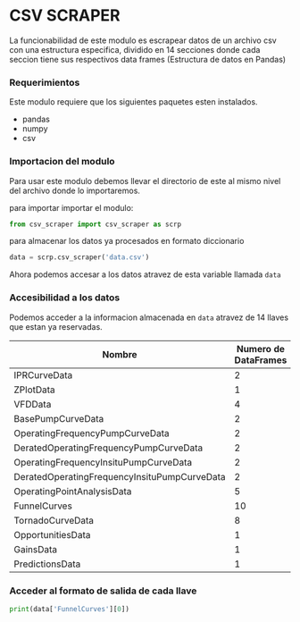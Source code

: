 # CSV SCRAPER

La funcionabilidad de este modulo es escrapear datos de un archivo csv con una estructura especifica, dividido en 14 secciones donde cada seccion tiene sus respectivos data frames (Estructura de datos en Pandas)

### Requerimientos
Este modulo requiere que los siguientes paquetes esten instalados.
- pandas
- numpy
- csv

### Importacion del modulo
Para usar este modulo debemos llevar el directorio de este al mismo nivel del archivo donde lo importaremos.

para importar importar el modulo:

```py
from csv_scraper import csv_scraper as scrp
```
para almacenar los datos ya procesados en formato diccionario
```py
data = scrp.csv_scraper('data.csv')
```

Ahora podemos accesar a los datos atravez de esta variable llamada `data`



### Accesibilidad a los datos

Podemos acceder a la informacion almacenada en `data` atravez de 14 llaves que estan ya reservadas. 

| Nombre | Numero de DataFrames |
| ------ | ------ |
| IPRCurveData | 2|
| ZPlotData | 1 |
| VFDData | 4 |
| BasePumpCurveData |2 |
| OperatingFrequencyPumpCurveData | 2 |
| DeratedOperatingFrequencyPumpCurveData | 2 |
| OperatingFrequencyInsituPumpCurveData | 2 |
| DeratedOperatingFrequencyInsituPumpCurveData | 2 |
| OperatingPointAnalysisData | 5 |
| FunnelCurves | 10 |
| TornadoCurveData |8 |
| OpportunitiesData | 1 |
| GainsData | 1 |
| PredictionsData | 1 |


### Acceder al formato de salida de cada llave
```py
print(data['FunnelCurves'][0])
```